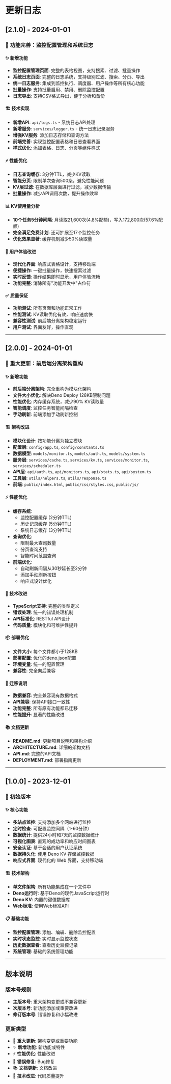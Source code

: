 # 更新日志

## [2.1.0] - 2024-01-01

### 🎉 功能完善：监控配置管理和系统日志

#### ✨ 新增功能
- **监控配置管理页面**: 完整的表格视图，支持搜索、过滤、批量操作
- **系统日志页面**: 完整的日志系统，支持级别过滤、搜索、分页、导出
- **统一日志服务**: 集成到监控执行、调度器、用户操作等所有核心功能
- **批量操作**: 支持批量启用、禁用、删除监控配置
- **日志导出**: 支持CSV格式导出，便于分析和备份

#### 🏗️ 技术实现
- **新增API**: `api/logs.ts` - 系统日志API处理
- **新增服务**: `services/logger.ts` - 统一日志记录服务
- **增强KV服务**: 添加日志存储和查询方法
- **前端完善**: 实现监控配置表格和日志查看界面
- **样式优化**: 添加表格、日志、分页等组件样式

#### ⚡ 性能优化
- **日志查询缓存**: 3分钟TTL，减少KV读取
- **智能分页**: 限制单次查询500条，避免性能问题
- **KV层过滤**: 在数据库层面进行过滤，减少数据传输
- **批量操作**: 减少API调用次数，提升操作效率

#### 📊 KV使用量分析
- **10个任务5分钟间隔**: 月读取21,600次(4.8%配额)，写入172,800次(57.6%配额)
- **完全满足免费计划**: 还可扩展至17个监控任务
- **优化效果显著**: 缓存机制减少50%读取量

#### 🔧 用户体验改进
- **现代化界面**: 响应式表格设计，支持移动端
- **便捷操作**: 一键批量操作，快速搜索过滤
- **实时反馈**: 操作结果即时显示，用户体验流畅
- **功能完整**: 消除所有"功能开发中"占位符

#### ✅ 质量保证
- **功能测试**: 所有页面和功能正常工作
- **性能测试**: KV读取优化有效，响应速度快
- **兼容性测试**: 前后端分离架构稳定运行
- **用户测试**: 界面友好，操作直观

---

## [2.0.0] - 2024-01-01

### 🎉 重大更新：前后端分离架构重构

#### ✨ 新增功能
- **前后端分离架构**: 完全重构为模块化架构
- **文件大小优化**: 解决Deno Deploy 128KB限制问题
- **性能优化**: 内存缓存系统，减少90% KV读取量
- **智能调度**: 监控任务智能间隔检查
- **手动刷新**: 前端添加手动刷新控制

#### 🏗️ 架构改进
- **模块化设计**: 按功能分离为独立模块
- **配置层**: `config/app.ts`, `config/constants.ts`
- **数据模型**: `models/monitor.ts`, `models/auth.ts`, `models/system.ts`
- **服务层**: `services/cache.ts`, `services/kv.ts`, `services/monitor.ts`, `services/scheduler.ts`
- **API层**: `api/auth.ts`, `api/monitors.ts`, `api/stats.ts`, `api/system.ts`
- **工具层**: `utils/helpers.ts`, `utils/response.ts`
- **前端**: `public/index.html`, `public/css/styles.css`, `public/js/`

#### ⚡ 性能优化
- **缓存系统**: 
  - 监控配置缓存 (2分钟TTL)
  - 历史记录缓存 (5分钟TTL)
  - 系统日志缓存 (3分钟TTL)
- **查询优化**: 
  - 限制最大查询数量
  - 分页查询支持
  - 智能时间范围查询
- **前端优化**: 
  - 自动刷新间隔从30秒延长至2分钟
  - 添加手动刷新按钮
  - 响应式设计优化

#### 🔧 技术改进
- **TypeScript支持**: 完整的类型定义
- **错误处理**: 统一的错误处理机制
- **API标准化**: RESTful API设计
- **代码质量**: 模块化和可维护性提升

#### 📦 部署优化
- **文件大小**: 每个文件都小于128KB
- **部署配置**: 优化的deno.json配置
- **环境变量**: 统一的配置管理
- **兼容性**: 完全向后兼容

#### 🔄 迁移说明
- **数据兼容**: 完全兼容现有数据格式
- **API兼容**: 保持API接口一致性
- **功能完整**: 所有原有功能都已迁移
- **性能提升**: 显著的性能改进

#### 📚 文档更新
- **README.md**: 更新项目说明和架构介绍
- **ARCHITECTURE.md**: 详细的架构文档
- **API.md**: 完整的API文档
- **DEPLOYMENT.md**: 部署指南更新

---

## [1.0.0] - 2023-12-01

### 🎉 初始版本

#### ✨ 核心功能
- **多站点监控**: 支持添加多个网站进行监控
- **定时检查**: 可配置监控间隔（1-60分钟）
- **数据统计**: 提供24小时和7天的监控数据统计
- **可视化图表**: 直观的成功率和响应时间图表
- **安全认证**: 基于会话的用户认证系统
- **数据持久化**: 使用 Deno KV 存储监控数据
- **响应式界面**: 现代化的 Web 界面，支持移动端

#### 🏗️ 技术架构
- **单文件架构**: 所有功能集成在一个文件中
- **Deno运行时**: 基于Deno的现代JavaScript运行时
- **Deno KV**: 内置的键值数据库
- **Web标准**: 使用Web标准API

#### 📋 基础功能
- **监控配置管理**: 添加、编辑、删除监控配置
- **实时状态监控**: 实时显示监控状态
- **历史数据查看**: 查看历史监控记录
- **系统管理**: 基础的系统管理功能

---

## 版本说明

### 版本号规则
- **主版本号**: 重大架构变更或不兼容更新
- **次版本号**: 新功能添加或重要改进
- **修订版本号**: 错误修复和小幅改进

### 更新类型
- 🎉 **重大更新**: 架构变更或重要功能
- ✨ **新增功能**: 新功能或特性
- ⚡ **性能优化**: 性能改进
- 🐛 **错误修复**: Bug修复
- 📚 **文档更新**: 文档改进
- 🔧 **技术改进**: 代码质量提升
